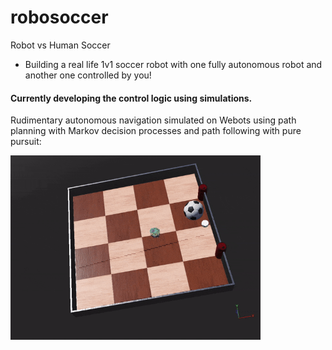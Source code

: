 # robosoccer
Robot vs Human Soccer

- Building a real life 1v1 soccer robot with one fully autonomous robot and another one controlled by you!


#### Currently developing the control logic using simulations.
Rudimentary autonomous navigation simulated on Webots using path planning with Markov decision processes and path following with pure pursuit:

<img src="https://github.com/douglashuangg/robosoccer/blob/main/PurePursuit.gif" alt="GIF" width="400">
